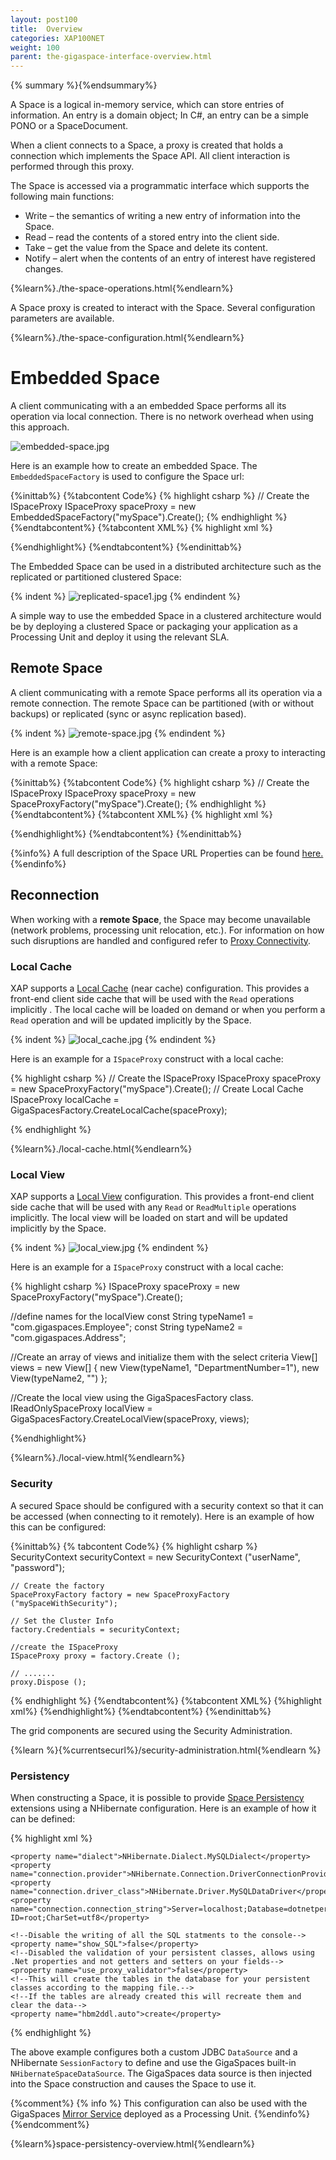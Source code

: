 ```yaml
---
layout: post100
title:  Overview
categories: XAP100NET
weight: 100
parent: the-gigaspace-interface-overview.html
---
```


{% summary %}{%endsummary%}


A Space is a logical in-memory service, which can store entries of information. An entry is a domain object; In C#, an entry can be a simple PONO or a SpaceDocument.

When a client connects to a Space, a proxy is created that holds a connection which implements the Space API. All client interaction is performed through this proxy.

The Space is accessed via a programmatic interface which supports the following main functions:

- Write – the semantics of writing a new entry of information into the Space.
- Read – read the contents of a stored entry into the client side.
- Take – get the value from the Space and delete its content.
- Notify – alert when the contents of an entry of interest have registered changes.

{%learn%}./the-space-operations.html{%endlearn%}

A Space proxy is created to interact with the Space. Several configuration parameters are available.

{%learn%}./the-space-configuration.html{%endlearn%}


# Embedded Space


A client communicating with a an embedded Space performs all its operation via local connection. There is no network overhead when using this approach.

![embedded-space.jpg](/attachment_files/embedded-space.jpg)


Here is an example how to create an embedded Space. The `EmbeddedSpaceFactory` is used to configure the Space url:

{%inittab%}
{%tabcontent Code%}
{% highlight csharp %}
// Create the ISpaceProxy
ISpaceProxy spaceProxy = new EmbeddedSpaceFactory("mySpace").Create();
{% endhighlight %}
{%endtabcontent%}
{%tabcontent XML%}
{% highlight xml %}
<?xml version="1.0" encoding="utf-8" ?>
<configuration>
  <configSections>
    <section name="ProcessingUnit" type="GigaSpaces.XAP.Configuration.ProcessingUnitConfigurationSection, GigaSpaces.Core"/>
  </configSections>
  <ProcessingUnit>
    <EmbeddedSpaces>
      <add Name="mySpace"/>
    </EmbeddedSpaces>
  </ProcessingUnit>
</configuration>
{%endhighlight%}
{%endtabcontent%}
{%endinittab%}


The Embedded Space can be used in a distributed architecture such as the replicated or partitioned clustered Space:

{% indent %}
![replicated-space1.jpg](/attachment_files/replicated-space1.jpg)
{% endindent %}

A simple way to use the embedded Space in a clustered architecture would be by deploying a clustered Space or packaging your application as a Processing Unit and deploy it using the relevant SLA.



# Remote Space

A client communicating with a remote Space performs all its operation via a remote connection. The remote Space can be partitioned (with or without backups) or replicated (sync or async replication based).

{% indent %}
![remote-space.jpg](/attachment_files/remote-space.jpg)
{% endindent %}

Here is an example how a client application can create a proxy to interacting with a remote Space:

{%inittab%}
{%tabcontent Code%}
{% highlight csharp %}
// Create the ISpaceProxy
ISpaceProxy spaceProxy = new SpaceProxyFactory("mySpace").Create();
{% endhighlight %}
{%endtabcontent%}
{%tabcontent XML%}
{% highlight xml %}
<?xml version="1.0" encoding="utf-8" ?>
<configuration>
  <configSections>
    <section name="ProcessingUnit" type="GigaSpaces.XAP.Configuration.ProcessingUnitConfigurationSection, GigaSpaces.Core"/>
  </configSections>
  <ProcessingUnit>
    <SpaceProxies>
      <add Name="mySpace" />
    </SpaceProxies>
  </ProcessingUnit>
</configuration>
{%endhighlight%}
{%endtabcontent%}
{%endinittab%}

{%info%}
A full description of the Space URL Properties can be found [here.](./the-space-configuration.html)
{%endinfo%}


## Reconnection
When working with a **remote Space**, the Space may become unavailable (network problems, processing unit relocation, etc.). For information on how such disruptions are handled and configured refer to [Proxy Connectivity]({%currentadmurl%}/tuning-proxy-connectivity.html).



# Local Cache

XAP supports a [Local Cache](./local-cache.html) (near cache) configuration. This provides a front-end client side cache that will be used with the `Read` operations implicitly . The local cache will be loaded on demand or when you perform a `Read` operation and will be updated implicitly by the Space.

{% indent %}
![local_cache.jpg](/attachment_files/local_cache.jpg)
{% endindent %}

Here is an example for a `ISpaceProxy` construct with a local cache:

{% highlight csharp %}
// Create the ISpaceProxy
ISpaceProxy spaceProxy = new SpaceProxyFactory("mySpace").Create();
// Create Local Cache
ISpaceProxy localCache = GigaSpacesFactory.CreateLocalCache(spaceProxy);

{% endhighlight %}

{%learn%}./local-cache.html{%endlearn%}


# Local View

XAP supports a [Local View](./local-view.html) configuration. This provides a front-end client side cache that will be used with any `Read` or `ReadMultiple` operations implicitly. The local view will be loaded on start and will be updated implicitly by the Space.

{% indent %}
![local_view.jpg](/attachment_files/local_view.jpg)
{% endindent %}

Here is an example for a `ISpaceProxy` construct with a local cache:



{% highlight csharp %}
ISpaceProxy spaceProxy = new SpaceProxyFactory("mySpace").Create();

//define names for the localView
const String typeName1 = "com.gigaspaces.Employee";
const String typeName2 = "com.gigaspaces.Address";

//Create an array of views and initialize them with the select criteria
View[] views = new View[] { new View(typeName1, "DepartmentNumber=1"), new View(typeName2, "") };

//Create the local view using the GigaSpacesFactory class.
IReadOnlySpaceProxy localView = GigaSpacesFactory.CreateLocalView(spaceProxy, views);

{%endhighlight%}

{%learn%}./local-view.html{%endlearn%}


# Security

A secured Space should be configured with a security context so that it can be accessed (when connecting to it remotely). Here is an example of how this can be configured:


{%inittab%}
{% tabcontent Code%}
{% highlight csharp %}
    SecurityContext securityContext = new SecurityContext ("userName", "password");

    // Create the factory
	SpaceProxyFactory factory = new SpaceProxyFactory ("mySpaceWithSecurity");

	// Set the Cluster Info
	factory.Credentials = securityContext;

	//create the ISpaceProxy
	ISpaceProxy proxy = factory.Create ();

	// .......
	proxy.Dispose ();

{% endhighlight %}
{%endtabcontent%}
{%tabcontent XML%}
{%highlight xml%}
<SpaceProxies>
    <add Name="MySpaceWithCustom">
        <Properties>
            <add Name=" security.username" Value="username"/>
            <add Name=" security.password" Value="password"/>
        </Properties>
    </add>
</SpaceProxies>
{%endhighlight%}
{%endtabcontent%}
{%endinittab%}


The grid components are secured using the Security Administration.



{%learn %}{%currentsecurl%}/security-administration.html{%endlearn %}




# Persistency

When constructing a Space, it is possible to provide [Space Persistency](./space-persistency.html) extensions using a NHibernate configuration. Here is an example of how it can be defined:

{% highlight xml %}
<?xml version="1.0" ?>
<hibernate-configuration  xmlns="urn:nhibernate-configuration-2.2" >
  <session-factory>

    <property name="dialect">NHibernate.Dialect.MySQLDialect</property>
    <property name="connection.provider">NHibernate.Connection.DriverConnectionProvider</property>
    <property name="connection.driver_class">NHibernate.Driver.MySQLDataDriver</property>
    <property name="connection.connection_string">Server=localhost;Database=dotnetpersistency;User ID=root;CharSet=utf8</property>

    <!--Disable the writing of all the SQL statments to the console-->
    <property name="show_SQL">false</property>
    <!--Disabled the validation of your persistent classes, allows using .Net properties and not getters and setters on your fields-->
    <property name="use_proxy_validator">false</property>
    <!--This will create the tables in the database for your persistent classes according to the mapping file.-->
    <!--If the tables are already created this will recreate them and clear the data-->
    <property name="hbm2ddl.auto">create</property>

  </session-factory>
</hibernate-configuration>
{% endhighlight %}

The above example configures both a custom JDBC `DataSource` and a NHibernate `SessionFactory` to define and use the GigaSpaces built-in `NHibernateSpaceDataSource`. The GigaSpaces data source is then injected into the Space construction and causes the Space to use it.


{%comment%}
{% info %}
This configuration can also be used with the GigaSpaces [Mirror Service](./asynchronous-persistency-with-the-mirror.html) deployed as a Processing Unit.
{%endinfo%}
{%endcomment%}


{%learn%}space-persistency-overview.html{%endlearn%}

